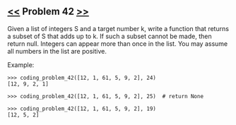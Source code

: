 ## [<<](../41) Problem 42 [>>](../43)

Given a list of integers S and a target number k, write a function that returns a subset of S that adds up to k.
If such a subset cannot be made, then return null.
Integers can appear more than once in the list. You may assume all numbers in the list are positive.

Example:

    >>> coding_problem_42([12, 1, 61, 5, 9, 2], 24)
    [12, 9, 2, 1]
    
    >>> coding_problem_42([12, 1, 61, 5, 9, 2], 25)  # return None
    
    >>> coding_problem_42([12, 1, 61, 5, 9, 2], 19)
    [12, 5, 2]
